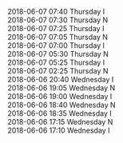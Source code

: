 2018-06-07 07:40 Thursday  I  
2018-06-07 07:30 Thursday  N  
2018-06-07 07:25 Thursday  I  
2018-06-07 07:05 Thursday  N  
2018-06-07 07:00 Thursday  I  
2018-06-07 05:30 Thursday  N  
2018-06-07 05:25 Thursday  I  
2018-06-07 02:25 Thursday  N  
2018-06-06 20:40 Wednesday  I  
2018-06-06 19:05 Wednesday  N  
2018-06-06 19:00 Wednesday  I  
2018-06-06 18:40 Wednesday  N  
2018-06-06 18:35 Wednesday  I  
2018-06-06 17:15 Wednesday  N  
2018-06-06 17:10 Wednesday  I  
